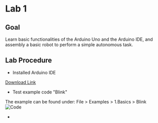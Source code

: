 # Lab 1

## Goal
Learn basic functionalities of the Arduino Uno and the Arduino IDE, and assembly a basic robot to perform a simple autonomous task.

## Lab Procedure

 - Installed Arduino IDE 

[Download Link](https://www.arduino.cc/en/Main/Software)

 - Test example code "Blink"
 
 The example can be found under: File > Examples > 1.Basics > Blink
 ![Code](./docs/1_1.jpg)
 
 - 
